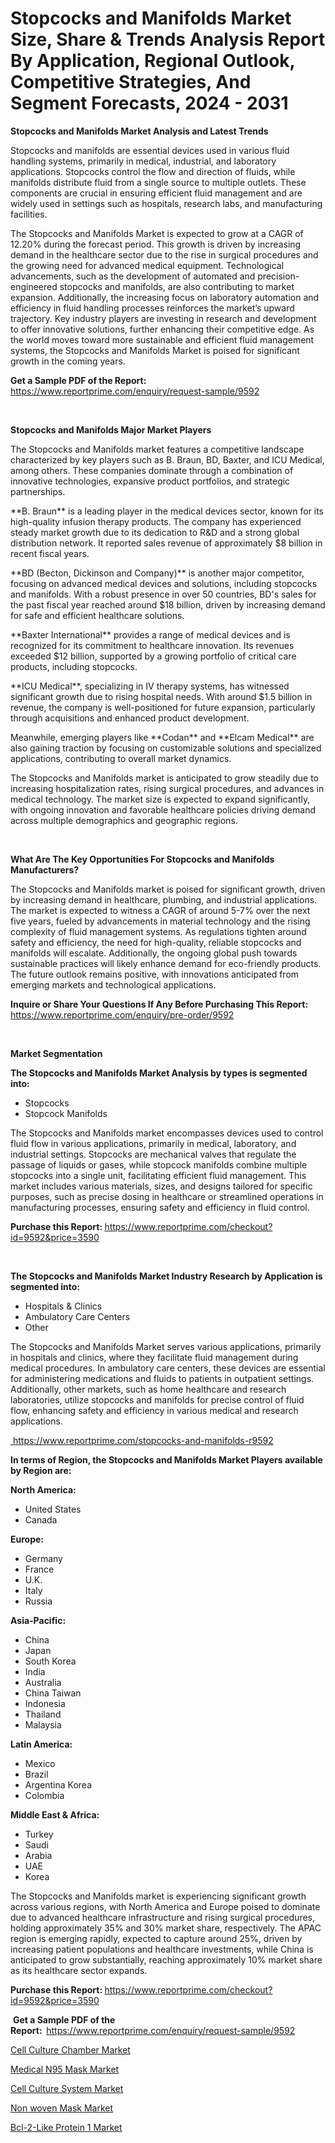 <p><h1>Stopcocks and Manifolds Market Size, Share & Trends Analysis Report By Application, Regional Outlook, Competitive Strategies, And Segment Forecasts, 2024 - 2031</h1></p><p><strong>Stopcocks and Manifolds Market Analysis and Latest Trends</strong></p>
<p><p>Stopcocks and manifolds are essential devices used in various fluid handling systems, primarily in medical, industrial, and laboratory applications. Stopcocks control the flow and direction of fluids, while manifolds distribute fluid from a single source to multiple outlets. These components are crucial in ensuring efficient fluid management and are widely used in settings such as hospitals, research labs, and manufacturing facilities.</p><p>The Stopcocks and Manifolds Market is expected to grow at a CAGR of 12.20% during the forecast period. This growth is driven by increasing demand in the healthcare sector due to the rise in surgical procedures and the growing need for advanced medical equipment. Technological advancements, such as the development of automated and precision-engineered stopcocks and manifolds, are also contributing to market expansion. Additionally, the increasing focus on laboratory automation and efficiency in fluid handling processes reinforces the market’s upward trajectory. Key industry players are investing in research and development to offer innovative solutions, further enhancing their competitive edge. As the world moves toward more sustainable and efficient fluid management systems, the Stopcocks and Manifolds Market is poised for significant growth in the coming years.</p></p>
<p><strong>Get a Sample PDF of the Report:&nbsp;</strong> <a href="https://www.reportprime.com/enquiry/request-sample/9592?utm_campaign=31&utm_medium=2&utm_source=Github&utm_content=ia&utm_term=28112024&utm_id=stopcocks-and-manifolds">https://www.reportprime.com/enquiry/request-sample/9592</a></p>
<p>&nbsp;</p>
<p><strong>Stopcocks and Manifolds Major Market Players</strong></p>
<p><p>The Stopcocks and Manifolds market features a competitive landscape characterized by key players such as B. Braun, BD, Baxter, and ICU Medical, among others. These companies dominate through a combination of innovative technologies, expansive product portfolios, and strategic partnerships.</p><p>**B. Braun** is a leading player in the medical devices sector, known for its high-quality infusion therapy products. The company has experienced steady market growth due to its dedication to R&D and a strong global distribution network. It reported sales revenue of approximately $8 billion in recent fiscal years.</p><p>**BD (Becton, Dickinson and Company)** is another major competitor, focusing on advanced medical devices and solutions, including stopcocks and manifolds. With a robust presence in over 50 countries, BD's sales for the past fiscal year reached around $18 billion, driven by increasing demand for safe and efficient healthcare solutions.</p><p>**Baxter International** provides a range of medical devices and is recognized for its commitment to healthcare innovation. Its revenues exceeded $12 billion, supported by a growing portfolio of critical care products, including stopcocks.</p><p>**ICU Medical**, specializing in IV therapy systems, has witnessed significant growth due to rising hospital needs. With around $1.5 billion in revenue, the company is well-positioned for future expansion, particularly through acquisitions and enhanced product development.</p><p>Meanwhile, emerging players like **Codan** and **Elcam Medical** are also gaining traction by focusing on customizable solutions and specialized applications, contributing to overall market dynamics.</p><p>The Stopcocks and Manifolds market is anticipated to grow steadily due to increasing hospitalization rates, rising surgical procedures, and advances in medical technology. The market size is expected to expand significantly, with ongoing innovation and favorable healthcare policies driving demand across multiple demographics and geographic regions.</p></p>
<p>&nbsp;</p>
<p><strong>What Are The Key Opportunities For Stopcocks and Manifolds Manufacturers?</strong></p>
<p><p>The Stopcocks and Manifolds market is poised for significant growth, driven by increasing demand in healthcare, plumbing, and industrial applications. The market is expected to witness a CAGR of around 5-7% over the next five years, fueled by advancements in material technology and the rising complexity of fluid management systems. As regulations tighten around safety and efficiency, the need for high-quality, reliable stopcocks and manifolds will escalate. Additionally, the ongoing global push towards sustainable practices will likely enhance demand for eco-friendly products. The future outlook remains positive, with innovations anticipated from emerging markets and technological applications.</p></p>
<p><strong>Inquire or Share Your Questions If Any Before Purchasing This Report:</strong> <a href="https://www.reportprime.com/enquiry/pre-order/9592?utm_campaign=31&utm_medium=2&utm_source=Github&utm_content=ia&utm_term=28112024&utm_id=stopcocks-and-manifolds">https://www.reportprime.com/enquiry/pre-order/9592</a></p>
<p>&nbsp;</p>
<p><strong>Market Segmentation</strong></p>
<p><strong>The Stopcocks and Manifolds Market Analysis by types is segmented into:</strong></p>
<p><ul><li>Stopcocks</li><li>Stopcock Manifolds</li></ul></p>
<p><p>The Stopcocks and Manifolds market encompasses devices used to control fluid flow in various applications, primarily in medical, laboratory, and industrial settings. Stopcocks are mechanical valves that regulate the passage of liquids or gases, while stopcock manifolds combine multiple stopcocks into a single unit, facilitating efficient fluid management. This market includes various materials, sizes, and designs tailored for specific purposes, such as precise dosing in healthcare or streamlined operations in manufacturing processes, ensuring safety and efficiency in fluid control.</p></p>
<p><strong>Purchase this Report:&nbsp;</strong><a href="https://www.reportprime.com/checkout?id=9592&price=3590&utm_campaign=31&utm_medium=2&utm_source=Github&utm_content=ia&utm_term=28112024&utm_id=stopcocks-and-manifolds">https://www.reportprime.com/checkout?id=9592&price=3590</a></p>
<p>&nbsp;</p>
<p><strong>The Stopcocks and Manifolds Market Industry Research by Application is segmented into:</strong></p>
<p><ul><li>Hospitals & Clinics</li><li>Ambulatory Care Centers</li><li>Other</li></ul></p>
<p><p>The Stopcocks and Manifolds Market serves various applications, primarily in hospitals and clinics, where they facilitate fluid management during medical procedures. In ambulatory care centers, these devices are essential for administering medications and fluids to patients in outpatient settings. Additionally, other markets, such as home healthcare and research laboratories, utilize stopcocks and manifolds for precise control of fluid flow, enhancing safety and efficiency in various medical and research applications.</p></p>
<p><a href="https://www.reportprime.com/stopcocks-and-manifolds-r9592?utm_campaign=31&utm_medium=2&utm_source=Github&utm_content=ia&utm_term=28112024&utm_id=stopcocks-and-manifolds">&nbsp;https://www.reportprime.com/stopcocks-and-manifolds-r9592</a></p>
<p><strong>In terms of Region, the Stopcocks and Manifolds Market Players available by Region are:</strong></p>
<p>
    <p> <strong> North America: </strong>
        <ul>
            <li>United States</li>
            <li>Canada</li>
        </ul>
        </p> 
    <p> <strong> Europe: </strong>
        <ul>
            <li>Germany</li>
            <li>France</li>
            <li>U.K.</li>
            <li>Italy</li>
            <li>Russia</li>
        </ul>
        </p> 
    <p> <strong> Asia-Pacific: </strong>
        <ul>
            <li>China</li>
            <li>Japan</li>
            <li>South Korea</li>
            <li>India</li>
            <li>Australia</li>
            <li>China Taiwan</li>
            <li>Indonesia</li>
            <li>Thailand</li>
            <li>Malaysia</li>
        </ul>
        </p> 
    <p> <strong> Latin America: </strong>
        <ul>
            <li>Mexico</li>
            <li>Brazil</li>
            <li>Argentina Korea</li>
            <li>Colombia</li>
        </ul>
        </p> 
    <p> <strong> Middle East & Africa: </strong>
        <ul>
            <li>Turkey</li>
            <li>Saudi</li>
            <li>Arabia</li>
            <li>UAE</li>
            <li>Korea</li>
        </ul>
    </p>
    </p>
<p><p>The Stopcocks and Manifolds market is experiencing significant growth across various regions, with North America and Europe poised to dominate due to advanced healthcare infrastructure and rising surgical procedures, holding approximately 35% and 30% market share, respectively. The APAC region is emerging rapidly, expected to capture around 25%, driven by increasing patient populations and healthcare investments, while China is anticipated to grow substantially, reaching approximately 10% market share as its healthcare sector expands.</p></p>
<p><strong>Purchase this Report: </strong><a href="https://www.reportprime.com/checkout?id=9592&price=3590&utm_campaign=31&utm_medium=2&utm_source=Github&utm_content=ia&utm_term=28112024&utm_id=stopcocks-and-manifolds">https://www.reportprime.com/checkout?id=9592&price=3590</a></p>
<p>&nbsp;<strong>Get a Sample PDF of the Report:&nbsp;&nbsp;</strong><a href="https://www.reportprime.com/enquiry/request-sample/9592?utm_campaign=31&utm_medium=2&utm_source=Github&utm_content=ia&utm_term=28112024&utm_id=stopcocks-and-manifolds">https://www.reportprime.com/enquiry/request-sample/9592</a></p>
<p><strong></strong></p>
<p><p><a href="https://www.linkedin.com/pulse/global-cell-culture-chamber-market-trends-insights-growth-jwt1e?utm_campaign=31&utm_medium=2&utm_source=Github&utm_content=ia&utm_term=28112024&utm_id=stopcocks-and-manifolds">Cell Culture Chamber Market</a></p><p><a href="https://github.com/rahu1506/Market-Research-Report-List-6/blob/main/medical-n95-mask-market.md?utm_campaign=31&utm_medium=2&utm_source=Github&utm_content=ia&utm_term=28112024&utm_id=stopcocks-and-manifolds">Medical N95 Mask Market</a></p><p><a href="https://www.linkedin.com/pulse/cell-culture-system-market-analysis-striking-cagr-11-from-pdybe?utm_campaign=31&utm_medium=2&utm_source=Github&utm_content=ia&utm_term=28112024&utm_id=stopcocks-and-manifolds">Cell Culture System Market</a></p><p><a href="https://github.com/FassouRP/Market-Research-Report-List-6/blob/main/non-woven-mask-market.md?utm_campaign=31&utm_medium=2&utm_source=Github&utm_content=ia&utm_term=28112024&utm_id=stopcocks-and-manifolds">Non woven Mask Market</a></p><p><a href="https://issuu.com/reportprime-2/docs/bcl-2-like-protein-1-market-size-20_2f6e62409e2264?utm_campaign=31&utm_medium=2&utm_source=Github&utm_content=ia&utm_term=28112024&utm_id=stopcocks-and-manifolds">Bcl-2-Like Protein 1 Market</a></p></p>
